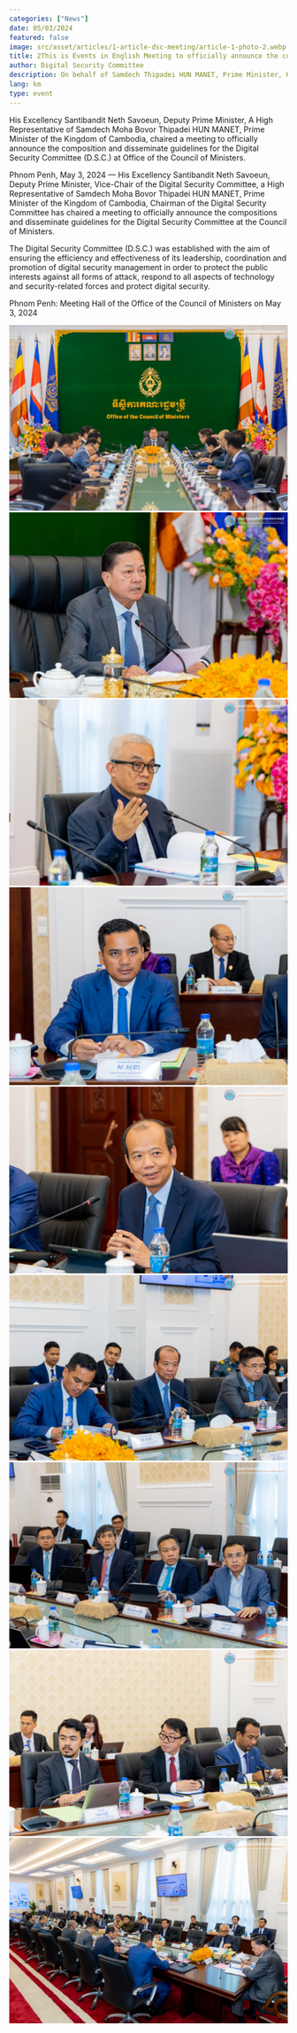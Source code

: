 ```yaml
---
categories: ["News"]
date: 05/03/2024
featured: false
image: src/asset/articles/1-article-dsc-meeting/article-1-photo-2.webp
title: 2This is Events in English Meeting to officially announce the composition and disseminate guidelines for the Digital Security Committee (D.S.C.) at Office of the Council of Ministers
author: Digital Security Committee
description: On behalf of Samdech Thipadei HUN MANET, Prime Minister, H.E. Santibandit Neth Savoeun, Deputy Prime Minister has presided over the meeting.
lang: km
type: event
---
```


His Excellency Santibandit Neth Savoeun, Deputy Prime Minister, A High Representative of Samdech Moha Bovor Thipadei HUN MANET, Prime Minister of the Kingdom of Cambodia, chaired a meeting to officially announce the composition and disseminate guidelines for the Digital Security Committee (D.S.C.) at Office of the Council of Ministers.

Phnom Penh, May 3, 2024 — His Excellency Santibandit Neth Savoeun, Deputy Prime Minister, Vice-Chair of the Digital Security Committee, a High Representative of Samdech Moha Bovor Thipadei HUN MANET, Prime Minister of the Kingdom of Cambodia, Chairman of the Digital Security Committee has chaired a meeting to officially announce the compositions and disseminate guidelines for the Digital Security Committee at the Council of Ministers.

The Digital Security Committee (D.S.C.) was established with the aim of ensuring the efficiency and effectiveness of its leadership, coordination and promotion of digital security management in order to protect the public interests against all forms of attack, respond to all aspects of technology and security-related forces and protect digital security.

Phnom Penh: Meeting Hall of the Office of the Council of Ministers on May 3, 2024

![photo 2](src/asset/articles/1-article-dsc-meeting/article-1-photo-1.webp)
![photo 3](src/asset/articles/1-article-dsc-meeting/article-1-photo-3.webp)
![photo 4](src/asset/articles/1-article-dsc-meeting/article-1-photo-4.webp)
![photo 5](src/asset/articles/1-article-dsc-meeting/article-1-photo-5.webp)
![photo 6](src/asset/articles/1-article-dsc-meeting/article-1-photo-6.webp)
![photo 7](src/asset/articles/1-article-dsc-meeting/article-1-photo-7.webp)
![photo 8](src/asset/articles/1-article-dsc-meeting/article-1-photo-8.webp)
![photo 9](src/asset/articles/1-article-dsc-meeting/article-1-photo-9.webp)
![photo 10](src/asset/articles/1-article-dsc-meeting/article-1-photo-10.webp)
